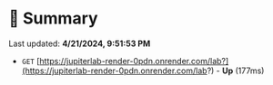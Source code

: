 # 📖 Summary
Last updated: **4/21/2024, 9:51:53 PM**

- `GET` [https://jupiterlab-render-0pdn.onrender.com/lab?](https://jupiterlab-render-0pdn.onrender.com/lab?) - **Up** (177ms)
